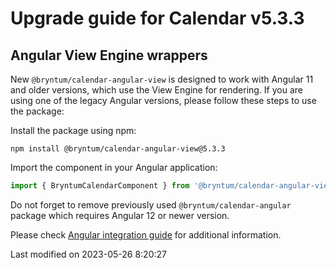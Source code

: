 # Upgrade guide for Calendar v5.3.3

## Angular View Engine wrappers

New `@bryntum/calendar-angular-view` is designed to work with Angular 11 and older versions, which use the View Engine
for rendering. If you are using one of the legacy Angular versions, please follow these steps to use the package:

Install the package using npm:

```shell
npm install @bryntum/calendar-angular-view@5.3.3
```

Import the component in your Angular application:

```typescript
import { BryntumCalendarComponent } from '@bryntum/calendar-angular-view';
```

Do not forget to remove previously used `@bryntum/calendar-angular` package which requires Angular 12 or newer version.

Please check [Angular integration guide](#Calendar/guides/integration/angular/guide.md#ivy-and-view-engine-wrappers) for
additional information.


<p class="last-modified">Last modified on 2023-05-26 8:20:27</p>